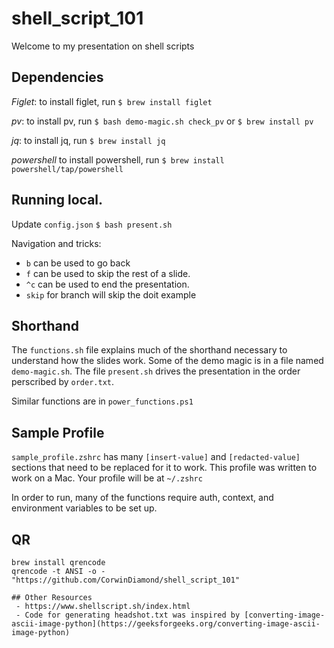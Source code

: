 # shell_script_101
Welcome to my presentation on shell scripts

## Dependencies
*Figlet*: to install figlet, run `$ brew install figlet`

*pv*: to install pv, run `$ bash demo-magic.sh check_pv` or `$ brew install pv`

*jq*: to install jq, run `$ brew install jq`

*powershell* to install powershell, run `$ brew install powershell/tap/powershell`

## Running local.
Update `config.json`
`$ bash present.sh`

Navigation and tricks:
 - `b` can be used to go back
 - `f` can be used to skip the rest of a slide.
 - `^c` can be used to end the presentation. 
 - `skip` for branch will skip the doit example 

## Shorthand
The `functions.sh` file explains much of the shorthand necessary to understand how the slides work. Some of the demo magic is in a file named `demo-magic.sh`. The file `present.sh` drives the presentation in the order perscribed by `order.txt`.

Similar functions are in `power_functions.ps1`

## Sample Profile
`sample_profile.zshrc` has many `[insert-value]` and `[redacted-value]` sections that need to be replaced for it to work. This profile was written to work on a Mac. Your profile will be at `~/.zshrc`

In order to run, many of the functions require auth, context, and environment variables to be set up.

## QR
```
brew install qrencode
qrencode -t ANSI -o - "https://github.com/CorwinDiamond/shell_script_101"

## Other Resources
 - https://www.shellscript.sh/index.html
 - Code for generating headshot.txt was inspired by [converting-image-ascii-image-python](https://geeksforgeeks.org/converting-image-ascii-image-python)
